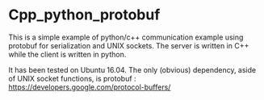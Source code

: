 # Cpp_python_protobuf

This is a simple example of python/c++ communication example using protobuf for serialization and UNIX sockets. The server is written in C++ while the client is written in python. 

It has been tested on Ubuntu 16.04. The only (obvious) dependency, aside of UNIX socket functions, is protobuf : https://developers.google.com/protocol-buffers/
